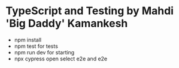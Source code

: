 # TypeScript and Testing by Mahdi 'Big Daddy' Kamankesh

- npm install
- npm test for tests
- npm run dev for starting
- npx cypress open select e2e and e2e
